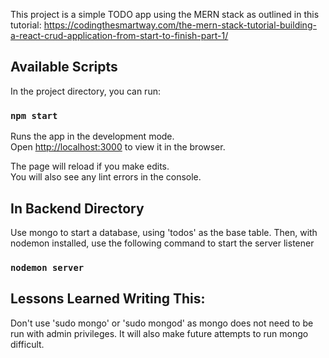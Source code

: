 This project is a simple TODO app using the MERN stack as outlined in this tutorial: https://codingthesmartway.com/the-mern-stack-tutorial-building-a-react-crud-application-from-start-to-finish-part-1/

## Available Scripts

In the project directory, you can run:

### `npm start`

Runs the app in the development mode.<br>
Open [http://localhost:3000](http://localhost:3000) to view it in the browser.

The page will reload if you make edits.<br>
You will also see any lint errors in the console.

## In Backend Directory

Use mongo to start a database, using 'todos' as the base table. Then, with nodemon installed, use the following command to start the server listener

### `nodemon server`

## Lessons Learned Writing This:

Don't use 'sudo mongo' or 'sudo mongod' as mongo does not need to be run with admin privileges. It will also make future attempts to run mongo difficult.



